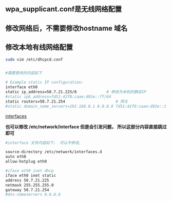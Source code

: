 ## 

## wpa_supplicant.conf是无线网络配置



## 修改网络后，不需要修改hostname 域名



## 修改本地有线网络配置

```bash
sudo vim /etc/dhcpcd.conf


#需要更改的内容如下

# Example static IP configuration:
interface eth0
static ip_address=50.7.21.225/8				# 修改为本机的静态IP
#static ip6_address=fd51:42f8:caae:d92e::ff/64
static routers=50.7.21.254						# 网关
#static domain_name_servers=192.168.0.1 8.8.8.8 fd51:42f8:caae:d92e::1
```



 [interfaces](interfaces) 

**也可以修改  /etc/network/interface   但是会引发问题， 所以这部分内容直接跳过即可**

```bash
#interface 文件内容如下， 可以不修改。

source-directory /etc/network/interfaces.d
auto eth0
allow-hotplug eth0

#iface eth0 inet dhcp
iface eth0 inet static
address 50.7.21.225
netmask 255.255.255.0
gateway 50.7.21.254
#dns-nameservers 8.8.8.8

```

